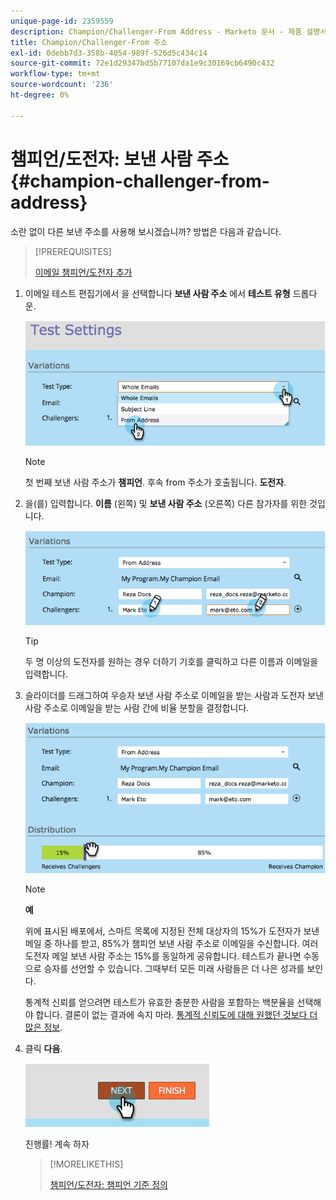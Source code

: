 ```yaml
---
unique-page-id: 2359559
description: Champion/Challenger-From Address - Marketo 문서 - 제품 설명서
title: Champion/Challenger-From 주소
exl-id: 0debb7d3-358b-4054-989f-526d5c434c14
source-git-commit: 72e1d29347bd5b77107da1e9c30169cb6490c432
workflow-type: tm+mt
source-wordcount: '236'
ht-degree: 0%

---
```


# 챔피언/도전자: 보낸 사람 주소 {#champion-challenger-from-address}

소란 없이 다른 보낸 주소를 사용해 보시겠습니까? 방법은 다음과 같습니다.

>[!PREREQUISITES]
>
>[이메일 챔피언/도전자 추가](/help/marketo/product-docs/email-marketing/general/functions-in-the-editor/email-tests-champion-challenger/add-an-email-champion-challenger.md)

1. 이메일 테스트 편집기에서 을 선택합니다 **보낸 사람 주소** 에서 **테스트 유형** 드롭다운.

   ![](assets/image2014-9-15-12-3a52-3a33.png)

   >[!NOTE]
   >
   >첫 번째 보낸 사람 주소가 **챔피언**. 후속 from 주소가 호출됩니다. **도전자**.

1. 을(를) 입력합니다. **이름** (왼쪽) 및 **보낸 사람 주소** (오른쪽) 다른 참가자를 위한 것입니다.

   ![](assets/image2014-9-15-12-3a52-3a50.png)

   >[!TIP]
   >
   >두 명 이상의 도전자를 원하는 경우 더하기 기호를 클릭하고 다른 이름과 이메일을 입력합니다.

1. 슬라이더를 드래그하여 우승자 보낸 사람 주소로 이메일을 받는 사람과 도전자 보낸 사람 주소로 이메일을 받는 사람 간에 비율 분할을 결정합니다.

   ![](assets/image2014-9-15-12-3a53-3a1.png)

   >[!NOTE]
   >
   >**예**
   >
   >위에 표시된 배포에서, 스마트 목록에 지정된 전체 대상자의 15%가 도전자가 보낸 메일 중 하나를 받고, 85%가 챔피언 보낸 사람 주소로 이메일을 수신합니다. 여러 도전자 메일 보낸 사람 주소는 15%를 동일하게 공유합니다. 테스트가 끝나면 수동으로 승자를 선언할 수 있습니다. 그때부터 모든 미래 사람들은 더 나은 성과를 보인다.

   통계적 신뢰를 얻으려면 테스트가 유효한 충분한 사람을 포함하는 백분율을 선택해야 합니다. 결론이 없는 결과에 속지 마라. [통계적 신뢰도에 대해 원했던 것보다 더 많은 정보](https://en.wikipedia.org/wiki/Confidence_interval).

1. 클릭 **다음**.

   ![](assets/image2014-9-15-12-3a53-3a15.png)

   진행률! 계속 하자

   >[!MORELIKETHIS]
   >
   >[챔피언/도전자: 챔피언 기준 정의](/help/marketo/product-docs/email-marketing/general/functions-in-the-editor/email-tests-champion-challenger/champion-challenger-define-champion-criteria.md)
